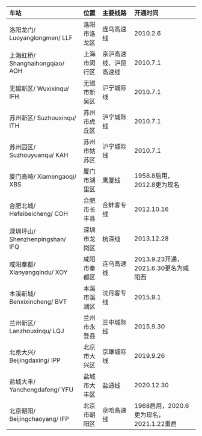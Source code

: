 | 车站 | 位置 | 主要线路 | 开通时间 |
| :- | :-: | :- | :- |
| 洛阳龙门/ Luoyanglongmen/ LLF | 洛阳市洛龙区 | 连乌高速线 | 2010.2.6 |
| 上海虹桥/ Shanghaihongqiao/ AOH | 上海市闵行区 | 京沪高速线、沪昆高速线 | 2010.7.1 |
| 无锡新区/ Wuxixinqu/ IFH | 无锡市新吴区 | 沪宁城际线 | 2010.7.1 |
| 苏州新区/ Suzhouxinqu/ ITH | 苏州市虎丘区 | 沪宁城际线 | 2010.7.1 |
| 苏州园区/ Suzhouyuanqu/ KAH | 苏州市姑苏区 | 沪宁城际线 | 2010.7.1 |
| 厦门高崎/ Xiamengaoqi/ XBS | 厦门市湖里区 | 鹰厦线 | 1958.8启用，2012.8更为现名 |
| 合肥北城/ Hefeibeicheng/ COH | 合肥市长丰县 | 合蚌客专线 | 2012.10.16 |
| 深圳坪山/ Shenzhenpingshan/ IFQ | 深圳市龙岗区 | 杭深线 | 2013.12.28 |
| 咸阳秦都/ Xianyangqindu/ XOY | 咸阳市秦都区 | 连乌高速线 | 2013.9.23开通，2021.6.30更名为咸阳西 |
| 本溪新城/ Benxixincheng/ BVT | 本溪市溪湖区 | 沈丹客专线 | 2015.9.1 |
| 兰州新区/ Lanzhouxinqu/ LQJ | 兰州市永登县 | 兰中城际线 | 2015.9.30 |
| 北京大兴/ Beijingdaxing/ IPP | 北京市大兴区 | 京雄城际线 | 2019.9.26 |
| 盐城大丰/ Yanchengdafeng/ YFU | 盐城市大丰区 | 盐通线 | 2020.12.30 |
| 北京朝阳/ Beijingchaoyang/ IFP | 北京市朝阳区 | 京哈高速线 | 1968启用，2020.6更为现名，2021.1.22重启 |
